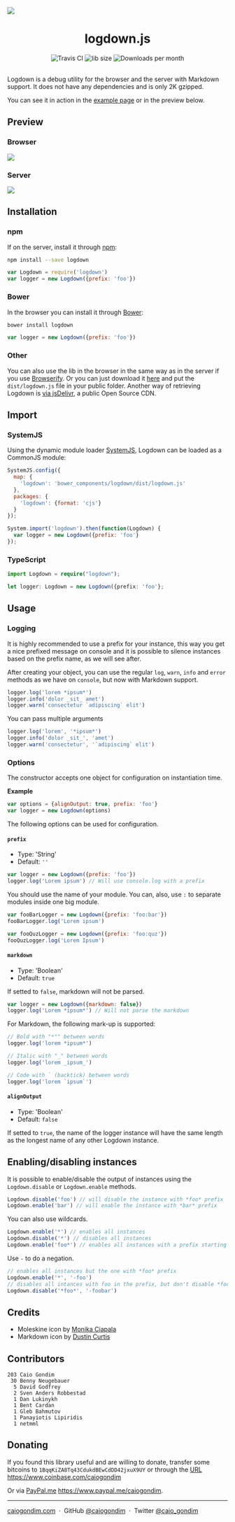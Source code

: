 <img src="http://rawgit.com/caiogondim/logdown.js/master/img/icon.svg">

<h1 align="center">logdown.js</h1>

<div align="center">
<img src="http://travis-ci.org/caiogondim/logdown.js.svg?branch=master" alt="Travis CI"> <img src="http://img.badgesize.io/caiogondim/logdown.js/master/dist/index.js?compression=gzip" alt="lib size"> <img src="http://img.shields.io/npm/dm/logdown.svg" alt="Downloads per month">
</div>

<br>

Logdown is a debug utility for the browser and the server with Markdown support.
It does not have any dependencies and is only 2K gzipped.

You can see it in action in the [example page](//caiogondim.github.io/logdown.js)
or in the preview below.


## Preview

### Browser
<img src="http://rawgit.com/caiogondim/logdown.js/master/img/browser-preview.gif">

### Server
<img src="http://rawgit.com/caiogondim/logdown.js/master/img/node-preview.gif">


## Installation

### npm

If on the server, install it through [npm](https://www.npmjs.com/):

```bash
npm install --save logdown
```

```js
var Logdown = require('logdown')
var logger = new Logdown({prefix: 'foo'})
```

### Bower

In the browser you can install it through [Bower](http://bower.io):

```bash
bower install logdown
```

```js
var logger = new Logdown({prefix: 'foo'})
```

### Other

You can also use the lib in the browser in the same way as in the server if you use [Browserify](http://browserify.org/). Or you can just download it [here](https://github.com/caiogondim/logdown.js/archive/master.zip) and put the `dist/logdown.js` file in your public folder. Another way of retrieving Logdown is [via jsDelivr](http://www.jsdelivr.com/projects/logdown.js), a public Open Source CDN.

## Import

### SystemJS

Using the dynamic module loader [SystemJS](https://github.com/systemjs/systemjs), Logdown can be loaded as a CommonJS module:

```js
SystemJS.config({
  map: {
    'logdown': 'bower_components/logdown/dist/logdown.js'
  },
  packages: {
    'logdown': {format: 'cjs'}
  }
});
```

```js
System.import('logdown').then(function(Logdown) {
  var logger = new Logdown({prefix: 'foo'}
});
```

### TypeScript

```ts
import Logdown = require("logdown");
```

```ts
let logger: Logdown = new Logdown({prefix: 'foo'};
```

## Usage

### Logging

It is highly recommended to use a prefix for your instance, this way you get a nice prefixed message on console and it is possible to silence instances based on the prefix name, as we will see after.

After creating your object, you can use the regular `log`, `warn`, `info` and `error` methods as we have on `console`, but now with Markdown support.

```js
logger.log('lorem *ipsum*')
logger.info('dolor _sit_ amet')
logger.warn('consectetur `adipiscing` elit')
```

You can pass multiple arguments

```js
logger.log('lorem', '*ipsum*')
logger.info('dolor _sit_', 'amet')
logger.warn('consectetur', '`adipiscing` elit')
```

### Options

The constructor accepts one object for configuration on instantiation time.

**Example**

```js
var options = {alignOutput: true, prefix: 'foo'}
var logger = new Logdown(options)
```

The following options can be used for configuration.

#### `prefix`

- Type: 'String'
- Default: `''`

```js
var logger = new Logdown({prefix: 'foo'})
logger.log('Lorem ipsum') // Will use console.log with a prefix
```

You should use the name of your module.
You can, also, use `:` to separate modules inside one big module.

```js
var fooBarLogger = new Logdown({prefix: 'foo:bar'})
fooBarLogger.log('Lorem ipsum')

var fooQuzLogger = new Logdown({prefix: 'foo:quz'})
fooQuzLogger.log('Lorem Ipsum')
```

#### `markdown`

- Type: 'Boolean'
- Default: `true`

If setted to `false`, markdown will not be parsed.

```js
var logger = new Logdown({markdown: false})
logger.log('Lorem *ipsum*') // Will not parse the markdown
```

For Markdown, the following mark-up is supported:

```js
// Bold with "*"" between words
logger.log('lorem *ipsum*')

// Italic with "_" between words
logger.log('lorem _ipsum_')

// Code with ` (backtick) between words
logger.log('lorem `ipsum`')
```

#### `alignOutput`

- Type: 'Boolean'
- Default: `false`

If setted to `true`, the name of the logger instance will have the same length as the longest name of any other Logdown instance.

## Enabling/disabling instances

It is possible to enable/disable the output of instances using the
`Logdown.disable` or `Logdown.enable` methods.

```js
Logdown.disable('foo') // will disable the instance with *foo* prefix
Logdown.enable('bar') // will enable the instance with *bar* prefix
```

You can also use wildcards.

```js
Logdown.enable('*') // enables all instances
Logdown.disable('*') // disables all instances
Logdown.enable('foo*') // enables all instances with a prefix starting with *foo*
```

Use `-` to do a negation.

```js
// enables all instances but the one with *foo* prefix
Logdown.enable('*', '-foo')
// disables all intances with foo in the prefix, but don't disable *foobar*
Logdown.disable('*foo*', '-foobar')
```

## Credits
- Moleskine icon by [Monika Ciapala](http://thenounproject.com/merdesign/)
- Markdown icon by [Dustin Curtis](https://github.com/dcurtis/markdown-mark)


## Contributors

```
203	Caio Gondim
 30	Benny Neugebauer
  5	David Godfrey
  2	Sven Anders Robbestad
  1	Dan Lukinykh
  1	Bent Cardan
  1	Gleb Bahmutov
  1	Panayiotis Lipiridis
  1	netmml
```

## Donating

If you found this library useful and are willing to donate, transfer some
bitcoins to `1BqqKiZA8Tq43CdukdBEwCdDD42jxuX9UY` or through the
[URL](https://www.coinbase.com/caiogondim) https://www.coinbase.com/caiogondim

Or via [PayPal.me](https://www.paypal.me/caiogondim) https://www.paypal.me/caiogondim.

---

[caiogondim.com](https://caiogondim.com) &nbsp;&middot;&nbsp;
GitHub [@caiogondim](https://github.com/caiogondim) &nbsp;&middot;&nbsp;
Twitter [@caio_gondim](https://twitter.com/caio_gondim)

